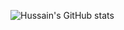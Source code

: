 ![Hussain's GitHub stats](https://github-readme-stats.vercel.app/api?username=HussainDerry&count_private=true&show_icons=true&theme=dracula)


<!--
**HussainDerry/HussainDerry** is a ✨ _special_ ✨ repository because its `README.md` (this file) appears on your GitHub profile.

Here are some ideas to get you started:

- 🔭 I’m currently working on ...
- 🌱 I’m currently learning ...
- 👯 I’m looking to collaborate on ...
- 🤔 I’m looking for help with ...
- 💬 Ask me about ...
- 📫 How to reach me: ...
- 😄 Pronouns: ...
- ⚡ Fun fact: ...
-->
